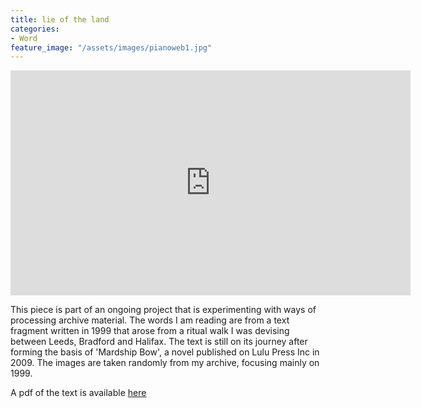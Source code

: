 ```yaml
---
title: lie of the land
categories:
- Word
feature_image: "/assets/images/pianoweb1.jpg"
---
```

<iframe src="https://player.vimeo.com/video/895909932?badge=0&amp;autopause=0&amp;player_id=0&amp;app_id=58479" width="640" height="360" frameborder="0" allow="autoplay; fullscreen; picture-in-picture" title="Lie of the Land #1"></iframe>

This piece is part of an ongoing project that is experimenting with ways of processing archive material. The words I am reading are from a text fragment written in 1999 that arose from a ritual walk I was devising between Leeds, Bradford and Halifax. The text is still on its journey after forming the basis of 'Mardship Bow', a novel published on Lulu Press Inc in 2009. The images are taken randomly from my archive, focusing mainly on 1999.

A pdf of the text is available [here](https://drive.google.com/file/d/1n6cbadgRucVZLC6dmVOv5lolt4YrrLKj/view?usp=sharing)


